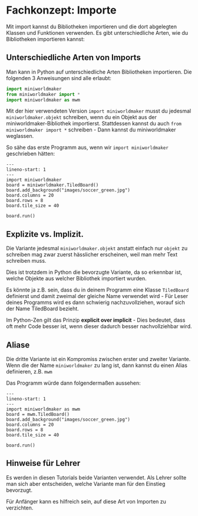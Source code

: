 # Fachkonzept: Importe

Mit import kannst du Bibliotheken importieren und die dort abgelegten Klassen und Funktionen verwenden. Es gibt unterschiedliche Arten, wie du Bibliotheken importieren kannst:

## Unterschiedliche Arten von Imports

Man kann in Python auf unterschiedliche Arten Bibliotheken importieren. 
Die folgenden 3 Anweisungen sind alle erlaubt:

```python
import miniworldmaker
from miniworldmaker import *
import miniworldmaker as mwm
```

Mit der hier verwendeten Version ``import miniworldmaker`` musst du jedesmal ``miniworldmaker.objekt`` schreiben, wenn du ein Objekt aus der miniworldmaker-Bibliothek importierst. Stattdessen kannst du auch ``from miniworldmaker import *`` schreiben - Dann kannst du miniworldmaker weglassen.

So sähe das erste Programm aus, wenn wir ``import miniworldmaker`` geschrieben hätten:

```{code-block} python
---
lineno-start: 1
---
import miniworldmaker
board = miniworldmaker.TiledBoard()
board.add_background("images/soccer_green.jpg")
board.columns = 20
board.rows = 8
board.tile_size = 40

board.run()
```

## Explizite vs. Implizit.

Die Variante jedesmal `miniworldmaker.objekt` anstatt einfach nur `objekt` zu schreiben
mag zwar zuerst hässlicher erscheinen, weil man mehr Text schreiben muss.

Dies ist trotzdem in Python die bevorzugte Variante, da so erkennbar ist,
welche Objekte aus welcher Bibliothek importiert wurden. 

Es könnte ja z.B. sein, dass du in deinem Programm eine Klasse `TiledBoard` definierst
und damit zweimal der gleiche Name verwendet wird - Für Leser deines Programms wird es
dann schwierig nachzuvollziehen, worauf sich der Name TiledBoard bezieht.

Im Python-Zen gilt das Prinzip **explicit over implicit** - Dies bedeutet, dass oft mehr Code besser
ist, wenn dieser dadurch besser nachvollziehbar wird.

## Aliase

Die dritte Variante ist ein Kompromiss zwischen erster und zweiter Variante.
Wenn die der Name `miniworldmaker` zu lang ist, dann kannst du einen Alias definieren, z.B. `mwm`

Das Programm würde dann folgendermaßen aussehen:

```{code-block} python
---
lineno-start: 1
---
import miniworldmaker as mwm
board = mwm.TiledBoard()
board.add_background("images/soccer_green.jpg")
board.columns = 20
board.rows = 8
board.tile_size = 40

board.run()
```

## Hinweise für Lehrer

Es werden in diesen Tutorials beide Varianten verwendet. Als Lehrer sollte man sich aber entscheiden,
welche Variante man für den Einstieg bevorzugt.

Für Anfänger kann es hilfreich sein, auf diese Art von Importen zu verzichten.

